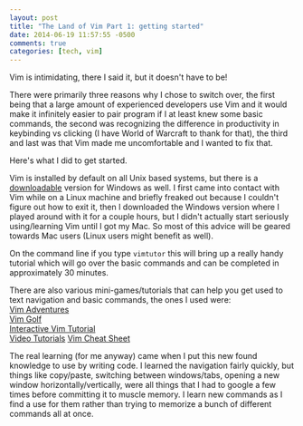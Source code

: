 ```yaml
---
layout: post
title: "The Land of Vim Part 1: getting started"
date: 2014-06-19 11:57:55 -0500
comments: true
categories: [tech, vim]
---
```

Vim is intimidating, there I said it, but it doesn't have to be!

There were primarily three reasons why I chose to switch over, the first being that a large amount of experienced developers use Vim and it would make it infinitely easier to pair program if I at least knew some basic commands, the second was recognizing the difference in productivity in keybinding vs clicking (I have World of Warcraft to thank for that), the third and last was that Vim made me uncomfortable and I wanted to fix that.

Here's what I did to get started.
<!-- more -->
Vim is installed by default on all Unix based systems, but there is a [downloadable](http://www.vim.org/download.php#pc) version for Windows as well. I first came into contact with Vim while on a Linux machine and briefly freaked out because I couldn't figure out how to exit it, then I downloaded the Windows version where I played around with it for a couple hours, but I didn't actually start seriously using/learning Vim until I got my Mac. So most of this advice will be geared towards Mac users (Linux users might benefit as well).

On the command line if you type ``` vimtutor ``` this will bring up a really handy tutorial which will go over the basic commands and can be completed in approximately 30 minutes.

There are also various mini-games/tutorials that can help you get used to text navigation and basic commands, the ones I used were:  
[Vim Adventures](http://vim-adventures.com/)  
[Vim Golf](http://vimgolf.com/)  
[Interactive Vim Tutorial](http://www.openvim.com/tutorial.html)  
[Video Tutorials](http://derekwyatt.org/vim/tutorials/)
[Vim Cheat Sheet](http://www.fprintf.net/vimCheatSheet.html)

The real learning (for me anyway) came when I put this new found knowledge to use by writing code. I learned the navigation fairly quickly, but things like copy/paste, switching between windows/tabs, opening a new window horizontally/vertically, were all things that I had to google a few times before committing it to muscle memory. I learn new commands as I find a use for them rather than trying to memorize a bunch of different commands all at once.

